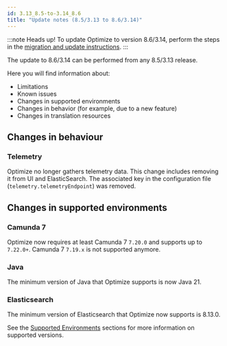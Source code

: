 ```yaml
---
id: 3.13_8.5-to-3.14_8.6
title: "Update notes (8.5/3.13 to 8.6/3.14)"
---
```


:::note Heads up!
To update Optimize to version 8.6/3.14, perform the steps in the [migration and update instructions](./instructions.md).
:::

The update to 8.6/3.14 can be performed from any 8.5/3.13 release.

Here you will find information about:

- Limitations
- Known issues
- Changes in supported environments
- Changes in behavior (for example, due to a new feature)
- Changes in translation resources

## Changes in behaviour

### Telemetry

Optimize no longer gathers telemetry data. This change includes removing it from UI and ElasticSearch. The associated key in the configuration file (`telemetry.telemetryEndpoint`) was removed.

## Changes in supported environments

### Camunda 7

Optimize now requires at least Camunda 7 `7.20.0` and supports up to `7.22.0+`. Camunda 7 `7.19.x` is not supported anymore.

### Java

The minimum version of Java that Optimize supports is now Java 21.

### Elasticsearch

The minimum version of Elasticsearch that Optimize now supports is 8.13.0.

See the [Supported Environments]($docs$/reference/supported-environments) sections for more information on supported versions.
